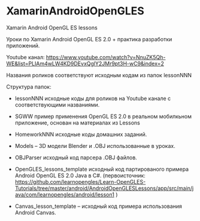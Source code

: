 # XamarinAndroidOpenGLES
Xamarin Android OpenGL ES lessons 

Уроки по Xamarin Android OpenGL ES 2.0 + практика разработки приложений. 

Youtube канал:
https://www.youtube.com/watch?v=NnuZK5Qh-WE&list=PLIAm4wLW4KD9DEvxQglY2JMr9pt3H-wC9&index=2

Названия роликов соответствуют исходным кодам из папок lessonNNN

Структура папок:

- lessonNNN исходные коды для роликов на Youtube канале с соответствующими названиями.

- SGWW пример применения OpenGL ES 2.0 в реальном мобилкьном приложение, основан на материалах из Lessons

- HomeworkNNN исходные коды домашних заданий.

- Models – 3D модели Blender и .OBJ использованные в уроках.

- OBJParser  исходный код парсера .OBJ файлов.

- OpenGLES_lessons_template исходный код партированого примера Android OpenGL ES 2.0 Java в C#. (первоисточник: https://github.com/learnopengles/Learn-OpenGLES-Tutorials/tree/master/android/AndroidOpenGLESLessons/app/src/main/java/com/learnopengles/android/lesson1 )
 
- Canvas_lesson_template – исходный код примера использования Android Canvas.

